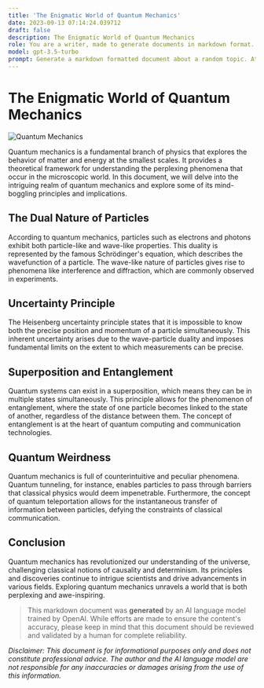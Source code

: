```yaml
---
title: 'The Enigmatic World of Quantum Mechanics'
date: 2023-09-13 07:14:24.039712
draft: false
description: The Enigmatic World of Quantum Mechanics
role: You are a writer, made to generate documents in markdown format. It is very important that all of the documents you generate are in valid markdown format.
model: gpt-3.5-turbo
prompt: Generate a markdown formatted document about a random topic. At the bottom, include a disclaimer explaining that the document was generated by you. The first line of the document should be the title. Make sure that the entire document is in proper markdown format, using a mix of various tags to make the document visually appealing.
---
```


# The Enigmatic World of Quantum Mechanics

![Quantum Mechanics](https://images.unsplash.com/photo-1582728196173-2eb1672fa6e0)

Quantum mechanics is a fundamental branch of physics that explores the behavior of matter and energy at the smallest scales. It provides a theoretical framework for understanding the perplexing phenomena that occur in the microscopic world. In this document, we will delve into the intriguing realm of quantum mechanics and explore some of its mind-boggling principles and implications.

## The Dual Nature of Particles

According to quantum mechanics, particles such as electrons and photons exhibit both particle-like and wave-like properties. This duality is represented by the famous Schrödinger's equation, which describes the wavefunction of a particle. The wave-like nature of particles gives rise to phenomena like interference and diffraction, which are commonly observed in experiments.

## Uncertainty Principle

The Heisenberg uncertainty principle states that it is impossible to know both the precise position and momentum of a particle simultaneously. This inherent uncertainty arises due to the wave-particle duality and imposes fundamental limits on the extent to which measurements can be precise.

## Superposition and Entanglement

Quantum systems can exist in a superposition, which means they can be in multiple states simultaneously. This principle allows for the phenomenon of entanglement, where the state of one particle becomes linked to the state of another, regardless of the distance between them. The concept of entanglement is at the heart of quantum computing and communication technologies.

## Quantum Weirdness

Quantum mechanics is full of counterintuitive and peculiar phenomena. Quantum tunneling, for instance, enables particles to pass through barriers that classical physics would deem impenetrable. Furthermore, the concept of quantum teleportation allows for the instantaneous transfer of information between particles, defying the constraints of classical communication.

## Conclusion

Quantum mechanics has revolutionized our understanding of the universe, challenging classical notions of causality and determinism. Its principles and discoveries continue to intrigue scientists and drive advancements in various fields. Exploring quantum mechanics unravels a world that is both perplexing and awe-inspiring.

> This markdown document was **generated** by an AI language model trained by OpenAI. While efforts are made to ensure the content's accuracy, please keep in mind that this document should be reviewed and validated by a human for complete reliability.

*Disclaimer: This document is for informational purposes only and does not constitute professional advice. The author and the AI language model are not responsible for any inaccuracies or damages arising from the use of this information.*